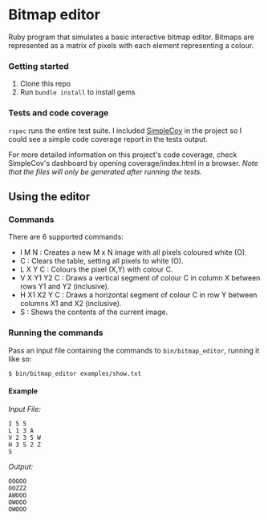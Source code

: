 # Bitmap editor

Ruby program that simulates a basic interactive bitmap editor. Bitmaps are represented as a matrix of pixels with each element representing a colour.

### Getting started
1. Clone this repo
2. Run `bundle install` to install gems

### Tests and code coverage

`rspec` runs the entire test suite. I included [SimpleCov](https://github.com/colszowka/simplecov) in the project so I could see a simple code coverage report in the tests output.

For more detailed information on this project's code coverage, check SimpleCov's dashboard by opening coverage/index.html in a browser. *Note that the files will only be generated after running the tests.*

## Using the editor

### Commands
There are 6 supported commands:

- I M N : Creates a new M x N image with all pixels coloured white (O).
- C : Clears the table, setting all pixels to white (O).
- L X Y C : Colours the pixel (X,Y) with colour C.
- V X Y1 Y2 C : Draws a vertical segment of colour C in column X between rows Y1 and Y2 (inclusive).
- H X1 X2 Y C : Draws a horizontal segment of colour C in row Y between columns X1 and X2 (inclusive).
- S : Shows the contents of the current image.

### Running the commands
Pass an input file containing the commands to `bin/bitmap_editor`, running it like so:

`$ bin/bitmap_editor examples/show.txt`

#### Example

*Input File:*

`I 5 5`  
`L 1 3 A`  
`V 2 3 5 W`  
`H 3 5 2 Z`  
`S`  

*Output:*

`OOOOO`  
`OOZZZ`  
`AWOOO`  
`OWOOO`  
`OWOOO`  
